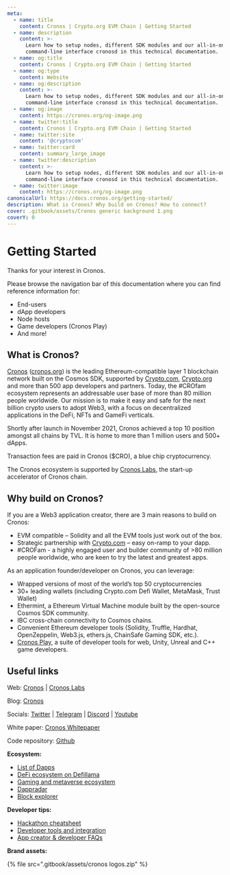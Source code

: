 ```yaml
---
meta:
  - name: title
    content: Cronos | Crypto.org EVM Chain | Getting Started
  - name: description
    content: >-
      Learn how to setup nodes, different SDK modules and our all-in-one
      command-line interface cronosd in this technical documentation.
  - name: og:title
    content: Cronos | Crypto.org EVM Chain | Getting Started
  - name: og:type
    content: Website
  - name: og:description
    content: >-
      Learn how to setup nodes, different SDK modules and our all-in-one
      command-line interface cronosd in this technical documentation.
  - name: og:image
    content: https://cronos.org/og-image.png
  - name: twitter:title
    content: Cronos | Crypto.org EVM Chain | Getting Started
  - name: twitter:site
    content: '@cryptocom'
  - name: twitter:card
    content: summary_large_image
  - name: twitter:description
    content: >-
      Learn how to setup nodes, different SDK modules and our all-in-one
      command-line interface cronosd in this technical documentation.
  - name: twitter:image
    content: https://cronos.org/og-image.png
canonicalUrl: https://docs.cronos.org/getting-started/
description: What is Cronos? Why build on Cronos? How to connect?
cover: .gitbook/assets/Cronos generic background 1.png
coverY: 0
---
```


# Getting Started

Thanks for your interest in Cronos.

Please browse the navigation bar of this documentation where you can find reference information for:

* End-users
* dApp developers
* Node hosts
* Game developers (Cronos Play)
* And more!

## What is Cronos?

[Cronos](https://cronos.org/) ([cronos.org](http://cronos.org)) is the leading Ethereum-compatible layer 1 blockchain network built on the Cosmos SDK, supported by [Crypto.com](http://crypto.com), [Crypto.org](http://crypto.org) and more than 500 app developers and partners. Today, the #CROfam ecosystem represents an addressable user base of more than 80 million people worldwide. Our mission is to make it easy and safe for the next billion crypto users to adopt Web3, with a focus on decentralized applications in the DeFi, NFTs and GameFi verticals.

Shortly after launch in November 2021, Cronos achieved a top 10 position amongst all chains by TVL. It is home to more than 1 million users and 500+ dApps.

Transaction fees are paid in Cronos ($CRO), a blue chip cryptocurrency.

The Cronos ecosystem is supported by [Cronos Labs](https://cronoslabs.org/), the start-up accelerator of Cronos chain.

## Why build on Cronos?

If you are a Web3 application creator, there are 3 main reasons to build on Cronos:

* EVM compatible – Solidity and all the EVM tools just work out of the box.
* Strategic partnership with [Crypto.com](http://crypto.com/) – easy on-ramp to your dapp.
* \#CROFam - a highly engaged user and builder community of >80 million people worldwide, who are keen to try the latest and greatest apps.&#x20;

As an application founder/developer on Cronos, you can leverage:

* Wrapped versions of most of the world’s top 50 cryptocurrencies
* 30+ leading wallets (including Crypto.com Defi Wallet, MetaMask, Trust Wallet)
* Ethermint, a Ethereum Virtual Machine module built by the open-source Cosmos SDK community.
* IBC cross-chain connectivity to Cosmos chains.
* Convenient Ethereum developer tools (Solidity, Truffle, Hardhat, OpenZeppelin, Web3.js, ethers.js, ChainSafe Gaming SDK, etc.).
* [Cronos Play](https://cronos.org/play), a suite of developer tools for web, Unity, Unreal and C++ game developers.

## Useful links

Web: [Cronos](https://cronos.org) | [Cronos Labs](https://cronoslabs.org)

Blog: [Cronos](https://blog.cronos.org/)

Socials: [Twitter](https://twitter.com/cronos\_chain) | [Telegram](https://t.me/Cryptoorg\_Chain\_Announcements) | [Discord](https://discord.com/invite/pahqHz26q4) | [Youtube](https://www.youtube.com/channel/UCUvlFgAWURU\_wECYp2GpJtw/featured)

White paper: [Cronos Whitepaper](https://whitepaper.cronos.org/)

Code repository: [Github](https://github.com/crypto-org-chain/cronos)

**Ecosystem:**

* [List of Dapps](https://discover.cronos.org)
* [DeFi ecosystem on Defillama](https://defillama.com/chain/Cronos)
* [Gaming and metaverse ecosystem](https://blog.cronos.org/p/news-from-the-cronos-gaming-ecosystem)
* [Dappradar](https://dappradar.com/rankings/protocol/cronos)
* [Block explorer](https://cronoscan.com/)

**Developer tips:**

* [Hackathon cheatsheet](for-dapp-developers/hacker-resources.md)
* [Developer tools and integration](for-dapp-developers/dev-tools-and-integrations/)
* [App creator & developer FAQs](for-dapp-developers/founder-faqs.md)

**Brand assets:**

{% file src=".gitbook/assets/cronos logos.zip" %}
